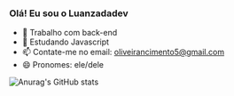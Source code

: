 ### Olá! Eu sou o Luanzadadev

- 🔭 Trabalho com back-end
- 🌱 Estudando Javascript
- 📫 Contate-me no email: oliveirancimento5@gmail.com
- 😄 Pronomes: ele/dele


![Anurag's GitHub stats](https://github-readme-stats.vercel.app/api?username=luanzadadev&theme=midnight-purple&show_icons=true)
